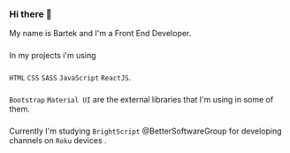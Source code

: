 ### Hi there 👋

My name is Bartek and I'm a Front End Developer.
###
In my projects i'm using 
###
`HTML` `CSS` `SASS` `JavaScript` `ReactJS`.
###
`Bootstrap` `Material UI`
are the external libraries that I'm using in some of them.
###
Currently I'm studying `BrightScript` @BetterSoftwareGroup for developing channels on `Roku` devices .


<!--
**bartekwawrzkowicz/bartekwawrzkowicz** is a ✨ _special_ ✨ repository because its `README.md` (this file) appears on your GitHub profile.

Here are some ideas to get you started:

- 🔭 I’m currently working on ...
- 🌱 I’m currently learning ...
- 👯 I’m looking to collaborate on ...
- 🤔 I’m looking for help with ...
- 💬 Ask me about ...
- 📫 How to reach me: ...
- 😄 Pronouns: ...
- ⚡ Fun fact: ...
-->
